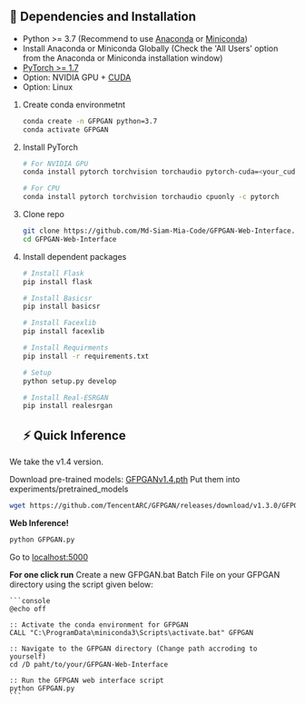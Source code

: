## :wrench: Dependencies and Installation

- Python >= 3.7 (Recommend to use [Anaconda](https://www.anaconda.com/download/#linux) or [Miniconda](https://docs.conda.io/en/latest/miniconda.html))
- Install Anaconda or Miniconda Globally (Check the 'All Users' option from the Anaconda or Miniconda installation window)
- [PyTorch >= 1.7](https://pytorch.org/)
- Option: NVIDIA GPU + [CUDA](https://developer.nvidia.com/cuda-downloads)
- Option: Linux

1. Create conda environmetnt

    ```bash
    conda create -n GFPGAN python=3.7
    conda activate GFPGAN
    ```
2. Install PyTorch

    ```bash
    # For NVIDIA GPU
    conda install pytorch torchvision torchaudio pytorch-cuda=<your_cuda_version> -c pytorch -c nvidia

    # For CPU
    conda install pytorch torchvision torchaudio cpuonly -c pytorch
    ```

3. Clone repo

    ```bash
    git clone https://github.com/Md-Siam-Mia-Code/GFPGAN-Web-Interface.git
    cd GFPGAN-Web-Interface
    ```

4. Install dependent packages

    ```bash
    # Install Flask
    pip install flask
    
    # Install Basicsr
    pip install basicsr

    # Install Facexlib
    pip install facexlib

    # Install Requirments
    pip install -r requirements.txt

    # Setup
    python setup.py develop
    
    # Install Real-ESRGAN
    pip install realesrgan
    ```

    ## :zap: Quick Inference

We take the v1.4 version.

Download pre-trained models: [GFPGANv1.4.pth](https://github.com/TencentARC/GFPGAN/releases/download/v1.3.0/GFPGANv1.4.pth)
Put them into experiments/pretrained_models
```bash
wget https://github.com/TencentARC/GFPGAN/releases/download/v1.3.0/GFPGANv1.3.pth -P experiments/pretrained_models
```

**Web Inference!**

```bash
python GFPGAN.py
```
Go to [localhost:5000](http://127.0.0.1:5000)

**For one click run**
    Create a new GFPGAN.bat Batch File on your GFPGAN directory using the script given below:

    ```console
    @echo off

    :: Activate the conda environment for GFPGAN
    CALL "C:\ProgramData\miniconda3\Scripts\activate.bat" GFPGAN

    :: Navigate to the GFPGAN directory (Change path accroding to yourself)
    cd /D paht/to/your/GFPGAN-Web-Interface
    
    :: Run the GFPGAN web interface script
    python GFPGAN.py   
    ```


